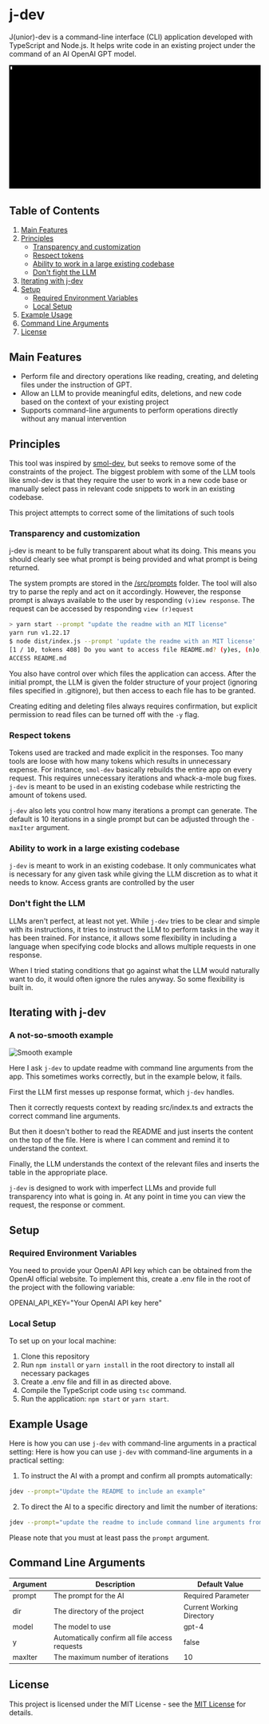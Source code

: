 # j-dev

J(unior)-dev is a command-line interface (CLI) application developed with TypeScript and Node.js. It helps write code in an existing project under the command of an AI OpenAI GPT model.

![Smooth example](static/smooth.gif)

## Table of Contents
1. [Main Features](#main-features)
2. [Principles](#principles)
    - [Transparency and customization](#transparency-and-customization)
    - [Respect tokens](#respect-tokens)
    - [Ability to work in a large existing codebase](#ability-to-work-in-a-large-existing-codebase)
    - [Don't fight the LLM](#dont-fight-the-llm)
3. [Iterating with j-dev](#iterating-with-j-dev)
4. [Setup](#setup)
   - [Required Environment Variables](#required-environment-variables)
   - [Local Setup](#local-setup)
5. [Example Usage](#example-usage)
6. [Command Line Arguments](#command-line-arguments)
7. [License](#license)

## Main Features

- Perform file and directory operations like reading, creating, and deleting files under the instruction of GPT.
- Allow an LLM to provide meaningful edits, deletions, and new code based on the context of your existing project
- Supports command-line arguments to perform operations directly without any manual intervention

## Principles

This tool was inspired by [smol-dev](https://github.com/smol-ai/developer), but seeks to remove some of the constraints of the project. The biggest problem with some of the LLM tools like smol-dev is that they require the user to work in a new code base or manually select pass in relevant code snippets to work in an existing codebase.

This project attempts to correct some of the limitations of such tools

### Transparency and customization
j-dev is meant to be fully transparent about what its doing. This means you should clearly see what prompt is being provided and what prompt is being returned.

The system prompts are stored in the [/src/prompts](https://github.com/breeko/j-dev/blob/master/src/prompts) folder. The tool will also try to parse the reply and act on it accordingly. However, the response prompt is always available to the user by responding `(v)iew response`. The request can be accessed by responding `view (r)equest`

```bash
> yarn start --prompt "update the readme with an MIT license"
yarn run v1.22.17
$ node dist/index.js --prompt 'update the readme with an MIT license'
[1 / 10, tokens 408] Do you want to access file README.md? (y)es, (n)o, (c)omment, (v)iew response or view (r)equest v
ACCESS README.md
```

You also have control over which files the application can access. After the initial prompt, the LLM is given the folder structure of your project (ignoring files specified in .gitignore), but then access to each file has to be granted. 

Creating editing and deleting files always requires confirmation, but explicit permission to read files can be turned off with the `-y` flag.

### Respect tokens

Tokens used are tracked and made explicit in the responses. Too many tools are loose with how many tokens which results in unnecessary expense. For instance, `smol-dev` basically rebuilds the entire app on every request. This requires unnecessary iterations and whack-a-mole bug fixes. `j-dev` is meant to be used in an existing codebase while restricting the amount of tokens used.

`j-dev` also lets you control how many iterations a prompt can generate. The default is 10 iterations in a single prompt but can be adjusted through the `-maxIter` argument. 

### Ability to work in a large existing codebase

`j-dev` is meant to work in an existing codebase. It only communicates what is necessary for any given task while giving the LLM discretion as to what it needs to know. Access grants are controlled by the user 


### Don't fight the LLM

LLMs aren't perfect, at least not yet. While `j-dev` tries to be clear and simple with its instructions, it tries to instruct the LLM to perform tasks in the way it has been trained. For instance, it allows some flexibility in including a language when specifying code blocks and allows multiple requests in one response.

When I tried stating conditions that go against what the LLM would naturally want to do, it would often ignore the rules anyway. So some flexibility is built in.


## Iterating with j-dev

### A not-so-smooth example


![Smooth example](static/not-so-smooth.gif)


Here I ask `j-dev` to update readme with command line arguments from the app.
This sometimes works correctly, but in the example below, it fails.

First the LLM first messes up response format, which `j-dev` handles.

Then it correctly requests context by reading src/index.ts and extracts the correct command line arguments.

But then it doesn't bother to read the README and just inserts the content on the top of the file.
Here is where I can comment and remind it to understand the context.

Finally, the LLM understands the context of the relevant files and inserts the table in the appropriate place.

`j-dev` is designed to work with imperfect LLMs and provide full transparency into what is going in.
At any point in time you can view the request, the response or comment.


## Setup

### Required Environment Variables

You need to provide your OpenAI API key which can be obtained from the OpenAI official website. To implement this, create a .env file in the root of the project with the following variable:

OPENAI_API_KEY="Your OpenAI API key here"

### Local Setup

To set up on your local machine:

1. Clone this repository
2. Run `npm install` or `yarn install` in the root directory to install all necessary packages
3. Create a .env file and fill in as directed above.
4. Compile the TypeScript code using `tsc` command.
5. Run the application: `npm start` or `yarn start`.

## Example Usage

Here is how you can use `j-dev` with command-line arguments in a practical setting:
Here is how you can use `j-dev` with command-line arguments in a practical setting:

1. To instruct the AI with a prompt and confirm all prompts automatically:

```bash
jdev --prompt="Update the README to include an example"
```

2. To direct the AI to a specific directory and limit the number of iterations:

```bash
jdev --prompt="update the readme to include command line arguments from the app" --dir="/projects/myProject" --maxIter=5
```

Please note that you must at least pass the `prompt` argument.
## Command Line Arguments

| Argument | Description | Default Value |
| -------- | ----------- | ------------- |
| prompt | The prompt for the AI | Required Parameter |
| dir   | The directory of the project | Current Working Directory |
| model | The model to use | gpt-4 |
| y     | Automatically confirm all file access requests | false |
| maxIter | The maximum number of iterations | 10 |
## License

This project is licensed under the MIT License - see the [MIT License](https://opensource.org/licenses/MIT) for details.